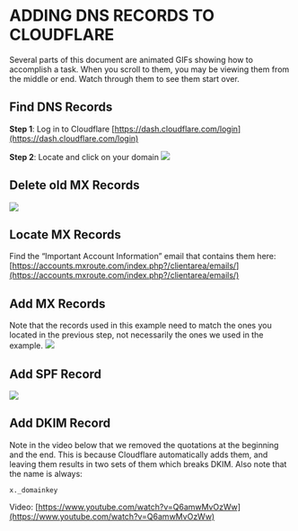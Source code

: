 ﻿# ADDING DNS RECORDS TO CLOUDFLARE

Several parts of this document are animated GIFs showing how to accomplish a task. When you scroll to them, you may be viewing them from the middle or end. Watch through them to see them start over.

## Find DNS Records
**Step 1**: Log in to Cloudflare
[https://dash.cloudflare.com/login](https://dash.cloudflare.com/login)

**Step 2**: Locate and click on your domain
![](https://mxrouteprod.b-cdn.net/wp-content/uploads/2020/08/cloudflare-domains.png)

## Delete old MX Records
![](https://mxrouteprod.b-cdn.net/tutorialimages/DNS/Cloudflare/deleteoldmx.gif)

## Locate MX Records
Find the “Important Account Information” email that contains them here: [https://accounts.mxroute.com/index.php?/clientarea/emails/](https://accounts.mxroute.com/index.php?/clientarea/emails/)

## Add MX Records
Note that the records used in this example need to match the ones you located in the previous step, not necessarily the ones we used in the example.
![](https://mxrouteprod.b-cdn.net/tutorialimages/DNS/Cloudflare/addmxrecords.gif)

## Add SPF Record
![](https://mxrouteprod.b-cdn.net/tutorialimages/DNS/Cloudflare/addspfrecord.gif)

## Add DKIM Record
Note in the video below that we removed the quotations at the beginning and the end. This is because Cloudflare automatically adds them, and leaving them results in two sets of them which breaks DKIM. Also note that the name is always:

`x._domainkey`

Video: [https://www.youtube.com/watch?v=Q6amwMvOzWw](https://www.youtube.com/watch?v=Q6amwMvOzWw)

